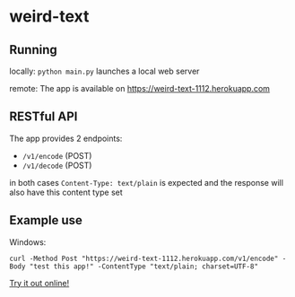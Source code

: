 # weird-text
## Running
locally: `python main.py` launches a local web server

remote: The app is available on https://weird-text-1112.herokuapp.com

## RESTful API
The app provides 2 endpoints:
- `/v1/encode` (POST)
- `/v1/decode` (POST)

in both cases `Content-Type: text/plain` is expected and the response will also have this content type set

## Example use
Windows:

`curl -Method Post "https://weird-text-1112.herokuapp.com/v1/encode" -Body "test this app!" -ContentType "text/plain; charset=UTF-8"`

[Try it out online!](https://stylishtriangles.github.io/weird-text/)
